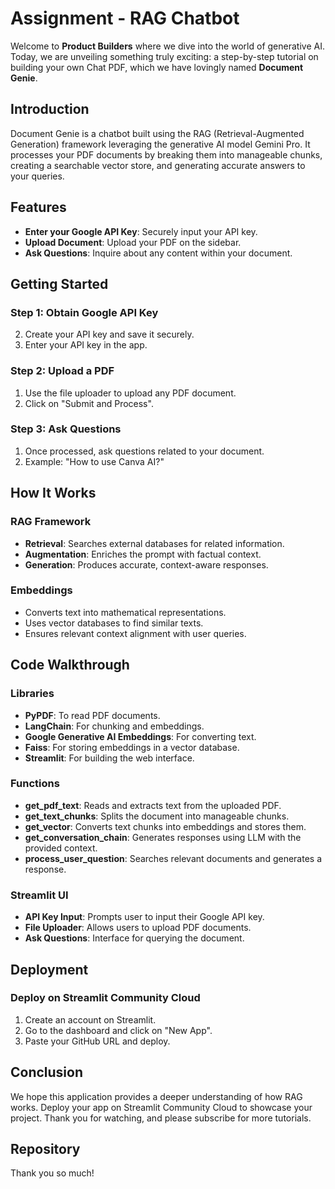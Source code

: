 # Assignment  - RAG Chatbot

Welcome to **Product Builders** where we dive into the world of generative AI. Today, we are unveiling something truly exciting: a step-by-step tutorial on building your own Chat PDF, which we have lovingly named **Document Genie**.

## Introduction
Document Genie is a chatbot built using the RAG (Retrieval-Augmented Generation) framework leveraging the generative AI model Gemini Pro. It processes your PDF documents by breaking them into manageable chunks, creating a searchable vector store, and generating accurate answers to your queries.

## Features
- **Enter your Google API Key**: Securely input your API key.
- **Upload Document**: Upload your PDF on the sidebar.
- **Ask Questions**: Inquire about any content within your document.

## Getting Started

### Step 1: Obtain Google API Key
2. Create your API key and save it securely.
3. Enter your API key in the app.

### Step 2: Upload a PDF
1. Use the file uploader to upload any PDF document.
2. Click on "Submit and Process".

### Step 3: Ask Questions
1. Once processed, ask questions related to your document.
2. Example: "How to use Canva AI?"

## How It Works
### RAG Framework
- **Retrieval**: Searches external databases for related information.
- **Augmentation**: Enriches the prompt with factual context.
- **Generation**: Produces accurate, context-aware responses.

### Embeddings
- Converts text into mathematical representations.
- Uses vector databases to find similar texts.
- Ensures relevant context alignment with user queries.

## Code Walkthrough
### Libraries
- **PyPDF**: To read PDF documents.
- **LangChain**: For chunking and embeddings.
- **Google Generative AI Embeddings**: For converting text.
- **Faiss**: For storing embeddings in a vector database.
- **Streamlit**: For building the web interface.

### Functions
- **get_pdf_text**: Reads and extracts text from the uploaded PDF.
- **get_text_chunks**: Splits the document into manageable chunks.
- **get_vector**: Converts text chunks into embeddings and stores them.
- **get_conversation_chain**: Generates responses using LLM with the provided context.
- **process_user_question**: Searches relevant documents and generates a response.

### Streamlit UI
- **API Key Input**: Prompts user to input their Google API key.
- **File Uploader**: Allows users to upload PDF documents.
- **Ask Questions**: Interface for querying the document.

## Deployment
### Deploy on Streamlit Community Cloud
1. Create an account on Streamlit.
2. Go to the dashboard and click on "New App".
3. Paste your GitHub URL and deploy.

## Conclusion
We hope this application provides a deeper understanding of how RAG works. Deploy your app on Streamlit Community Cloud to showcase your project. Thank you for watching, and please subscribe for more tutorials.

## Repository

Thank you so much!

